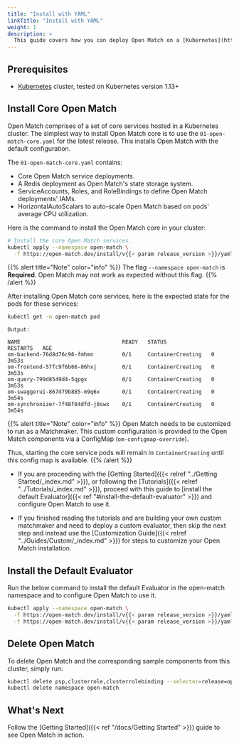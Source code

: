 ```yaml
---
title: "Install with YAML"
linkTitle: "Install with YAML"
weight: 1
description: >
  This guide covers how you can deploy Open Match on a [Kubernetes](http://kubernetes.io) cluster using static Kubernetes YAML files.
---
```


## Prerequisites

- [Kubernetes](https://kubernetes.io) cluster, tested on Kubernetes version 1.13+

## Install Core Open Match

Open Match comprises of a set of core services hosted in a Kubernetes cluster. The simplest way to install Open Match core is to use the `01-open-match-core.yaml` for the latest release. This installs Open Match with the default configuration.

The `01-open-match-core.yaml` contains:

* Core Open Match service deployments.
* A Redis deployment as Open Match's state storage system.
* ServiceAccounts, Roles, and RoleBindings to define Open Match deployments' IAMs.
* HorizontalAutoScalars to auto-scale Open Match based on pods' average CPU utilization.

Here is the command to install the Open Match core in your cluster:

```bash
# Install the core Open Match services.
kubectl apply --namespace open-match \
  -f https://open-match.dev/install/v{{< param release_version >}}/yaml/01-open-match-core.yaml
```
{{% alert title="Note" color="info" %}}
The flag `--namespace open-match` is __**Required**__. Open Match may not work as expected without this flag.
{{% /alert %}}

After installing Open Match core services, here is the expected state for the pods for these services:

```bash
kubectl get -n open-match pod
```
```
Output:

NAME                                READY   STATUS              RESTARTS   AGE
om-backend-76d8d76c96-fmhmn         0/1     ContainerCreating   0          3m53s
om-frontend-57fc9f6b66-86hxj        0/1     ContainerCreating   0          3m53s
om-query-799d8549d4-5qpgx           0/1     ContainerCreating   0          3m53s
om-swaggerui-867d79b885-m9q6x       0/1     ContainerCreating   0          3m54s
om-synchronizer-7f48f84dfd-j8swx    0/1     ContainerCreating   0          3m54s
```

{{% alert title="Note" color="info" %}}
Open Match needs to be customized to run as a Matchmaker.
This custom configuration is provided to the Open Match components via a ConfigMap
(<code>om-configmap-override</code>).

Thus, starting the core service pods will remain in <code>ContainerCreating</code> until this config map is available.
{{% /alert %}}

- If you are proceeding with the [Getting Started]({{< relref "../Getting Started/_index.md" >}}), or following the [Tutorials]({{< relref "../Tutorials/_index.md" >}}), proceed with this guide to [install the default Evaluator]({{< ref "#install-the-default-evaluator" >}}) and configure Open Match to use it.

- If you finished reading the tutorials and are building your own custom matchmaker and need to deploy a custom evaluator, then skip the next step and instead use the [Customization Guide]({{< relref "../Guides/Custom/_index.md" >}}) for steps to customize your Open Match installation.

## Install the Default Evaluator

Run the below command to install the default Evaluator in the open-match namespace and to configure Open Match to use it.

```bash
kubectl apply --namespace open-match \
  -f https://open-match.dev/install/v{{< param release_version >}}/yaml/06-open-match-override-configmap.yaml \
  -f https://open-match.dev/install/v{{< param release_version >}}/yaml/07-open-match-default-evaluator.yaml
```

## Delete Open Match

To delete Open Match and the corresponding sample components from this cluster, simply run:

```bash
kubectl delete psp,clusterrole,clusterrolebinding --selector=release=open-match
kubectl delete namespace open-match
```

## What's Next

Follow the [Getting Started]({{< ref "/docs/Getting Started" >}}) guide to see Open Match in action.
